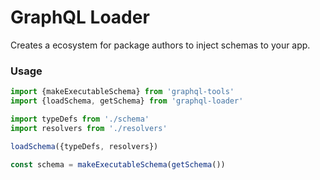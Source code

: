 # GraphQL Loader

Creates a ecosystem for package authors to inject schemas to your app.

### Usage

```js
import {makeExecutableSchema} from 'graphql-tools'
import {loadSchema, getSchema} from 'graphql-loader'

import typeDefs from './schema'
import resolvers from './resolvers'

loadSchema({typeDefs, resolvers})

const schema = makeExecutableSchema(getSchema())
```
